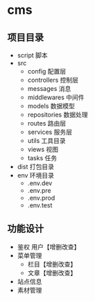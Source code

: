 # cms
## 项目目录

- script
  脚本
- src
  - config 配置层
  - controllers 控制层
  - messages 消息
  - middlewares 中间件
  - models 数据模型
  - repositories 数据处理
  - routes 路由层
  - services 服务层
  - utils 工具目录
  - views 视图
  - tasks 任务
- dist 打包目录
- env 环境目录
  - .env.dev
  - .env.pre
  - .env.prod
  - .env.test

## 功能设计

- 鉴权
  用户【增删改查】
- 菜单管理
  - 栏目【增删改查】
  - 文章【增删改查】
- 站点信息
- 素材管理
  
